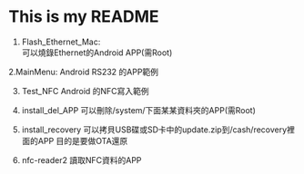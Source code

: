 # This is my README
1. Flash_Ethernet_Mac:          
可以燒錄Ethernet的Android APP(需Root)

2.MainMenu:
Android RS232 的APP範例

3. Test_NFC
Android 的NFC寫入範例

4. install_del_APP
可以刪除/system/下面某某資料夾的APP(需Root)

5. install_recovery
可以拷貝USB碟或SD卡中的update.zip到/cash/recovery裡面的APP
目的是要做OTA還原

6. nfc-reader2
讀取NFC資料的APP
